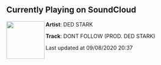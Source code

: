 ## Currently Playing on SoundCloud

[<img align="left" width="100" src="https://i1.sndcdn.com/artworks-CbIQRqYXmIt4sY7q-K1YxDQ-t50x50.jpg">](https://soundcloud.com/dedstark/dont-follow)

**Artist**: DED STARK 

**Track**: DONT FOLLOW (PROD. DED STARK)

Last updated at 09/08/2020 20:37
